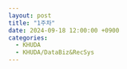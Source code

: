 ```yaml
---
layout: post
title: "1주차"
date: 2024-09-18 12:00:00 +0900
categories:
  - KHUDA
  - KHUDA/DataBiz&RecSys
---
```

